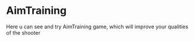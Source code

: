 # AimTraining
Here u can see and try AimTraining game, which will improve your qualities of the shooter
